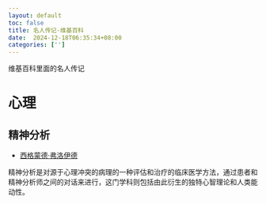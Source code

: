 ```yaml
---
layout: default
toc: false
title: 名人传记-维基百科
date:  2024-12-18T06:35:34+08:00
categories: ['']
---
```


维基百科里面的名人传记

<!--more-->


# 心理

## 精神分析

- [西格蒙德·弗洛伊德](https://zh.wikipedia.org/wiki/西格蒙德·弗洛伊德)


精神分析是对源于心理冲突的病理的一种评估和治疗的临床医学方法，通过患者和精神分析师之间的对话来进行，这门学科则包括由此衍生的独特心智理论和人类能动性。

